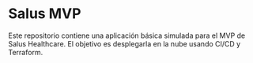# Salus MVP

Este repositorio contiene una aplicación básica simulada para el MVP de Salus Healthcare. El objetivo es desplegarla en la nube usando CI/CD y Terraform.
